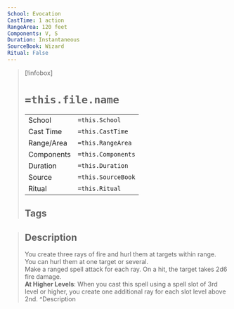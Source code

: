 ```yaml
---
School: Evocation
CastTime: 1 action
RangeArea: 120 feet
Components: V, S
Duration: Instantaneous
SourceBook: Wizard
Ritual: False
---
```

> [!infobox]
>
> # `=this.file.name`
> |            |                    |
> | ---------- | ------------------ |
> | School     | `=this.School`     |
> | Cast Time  | `=this.CastTime`   |
> | Range/Area | `=this.RangeArea`  |
> | Components | `=this.Components` |
> | Duration   | `=this.Duration`   |
> | Source     | `=this.SourceBook` |
> | Ritual     | `=this.Ritual`     |
>## Tags
>

> ## Description
> You create three rays of fire and hurl them at targets within range. You can hurl them at one target or several.<br> Make a ranged spell attack for each ray. On a hit, the target takes 2d6 fire damage.<br> <b>At Higher Levels</b>: When you cast this spell using a spell slot of 3rd level or higher, you create one additional ray for each slot level above 2nd. 
> ^Description
